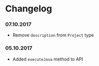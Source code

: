 # Changelog

### 07.10.2017

- Remove `description` from `Project` type

### 05.10.2017

- Added `executeJava` method to API

